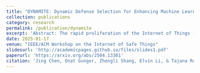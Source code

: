 ```yaml
---
title: "DYNAMITE: Dynamic Defense Selection for Enhancing Machine Learning-based Intrusion Detection Against Adversarial Attacks"
collection: publications
category: research
permalink: /publication/dynamite
excerpt: 'Abstract: The rapid proliferation of the Internet of Things (IoT) has introduced substantial security vulnerabilities, highlighting the need for robust Intrusion Detection Systems (IDS). Machine learning-based intrusion detection systems (ML-IDS) have significantly improved threat detection capabilities; however, they remain highly susceptible to adversarial attacks. While numerous defense mechanisms have been proposed to enhance ML-IDS resilience, a systematic approach for selecting the most effective defense against a specific adversarial attack remains absent. To address this challenge, we propose Dynamite, a dynamic defense selection framework that enhances ML-IDS by intelligently identifying and deploying the most suitable defense using a machine learning-driven selection mechanism. Our results demonstrate that Dynamite achieves a 96.2% reduction in computational time compared to the Oracle, significantly decreasing computational overhead while preserving strong prediction performance. Dynamite also demonstrates an average F1-score improvement of 76.7% over random defense and 65.8% over the best static state-of-the-art defense.'
date: 2025-01-17
venue: "IEEE/ACM Workshop on the Internet of Safe Things"
slidesurl: 'http://academicpages.github.io/files/slides1.pdf'
paperurl: 'https://arxiv.org/abs/2504.13301'
citation: 'Jing Chen, Onat Gungor, Zhengli Shang, Elvin Li, & Tajana Rosing. (2025). DYNAMITE: Dynamic Defense Selection for Enhancing Machine Learning-based Intrusion Detection Against Adversarial Attacks.'
---
```

